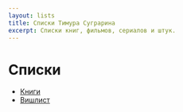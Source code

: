 ```yaml
---
layout: lists
title: Списки Тимура Суграрина
excerpt: Списки книг, фильмов, сериалов и штук.
---
```


# Списки

- [Книги](/lists/books/)
- [Вишлист](/lists/wishlist/)